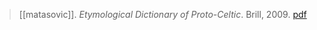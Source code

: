 > [[matasovic]]. *Etymological Dictionary of Proto-Celtic*. Brill, 2009. [pdf](a/r-matasovic2009.pdf)